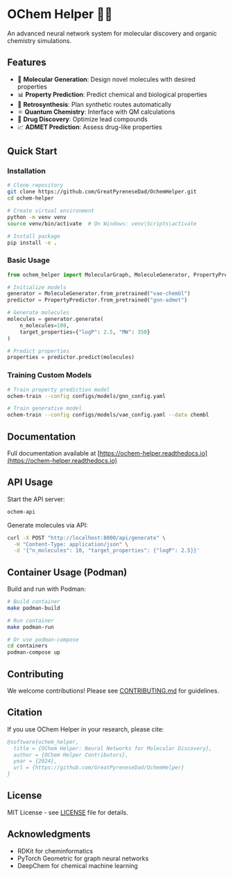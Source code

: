 # OChem Helper 🧪🤖

An advanced neural network system for molecular discovery and organic chemistry simulations.

## Features

- 🔬 **Molecular Generation**: Design novel molecules with desired properties
- 📊 **Property Prediction**: Predict chemical and biological properties
- 🧬 **Retrosynthesis**: Plan synthetic routes automatically
- ⚛️ **Quantum Chemistry**: Interface with QM calculations
- 🎯 **Drug Discovery**: Optimize lead compounds
- 📈 **ADMET Prediction**: Assess drug-like properties

## Quick Start

### Installation

```bash
# Clone repository
git clone https://github.com/GreatPyreneseDad/OchemHelper.git
cd ochem-helper

# Create virtual environment
python -m venv venv
source venv/bin/activate  # On Windows: venv\Scripts\activate

# Install package
pip install -e .
```

### Basic Usage

```python
from ochem_helper import MolecularGraph, MoleculeGenerator, PropertyPredictor

# Initialize models
generator = MoleculeGenerator.from_pretrained("vae-chembl")
predictor = PropertyPredictor.from_pretrained("gnn-admet")

# Generate molecules
molecules = generator.generate(
    n_molecules=100,
    target_properties={"logP": 2.5, "MW": 350}
)

# Predict properties
properties = predictor.predict(molecules)
```

### Training Custom Models

```bash
# Train property prediction model
ochem-train --config configs/models/gnn_config.yaml

# Train generative model
ochem-train --config configs/models/vae_config.yaml --data chembl
```

## Documentation

Full documentation available at [https://ochem-helper.readthedocs.io](https://ochem-helper.readthedocs.io)

## API Usage

Start the API server:

```bash
ochem-api
```

Generate molecules via API:

```bash
curl -X POST "http://localhost:8000/api/generate" \
  -H "Content-Type: application/json" \
  -d '{"n_molecules": 10, "target_properties": {"logP": 2.5}}'
```

## Container Usage (Podman)

Build and run with Podman:

```bash
# Build container
make podman-build

# Run container
make podman-run

# Or use podman-compose
cd containers
podman-compose up
```

## Contributing

We welcome contributions! Please see [CONTRIBUTING.md](docs/contributing.md) for guidelines.

## Citation

If you use OChem Helper in your research, please cite:

```bibtex
@software{ochem_helper,
  title = {OChem Helper: Neural Networks for Molecular Discovery},
  author = {OChem Helper Contributors},
  year = {2024},
  url = {https://github.com/GreatPyreneseDad/OchemHelper}
}
```

## License

MIT License - see [LICENSE](LICENSE) file for details.

## Acknowledgments

- RDKit for cheminformatics
- PyTorch Geometric for graph neural networks
- DeepChem for chemical machine learning